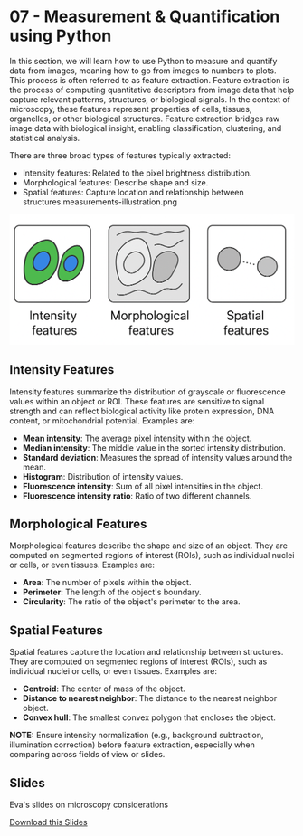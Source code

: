 # 07 - <i class="fa-solid fa-chart-simple"></i> Measurement & Quantification using Python

In this section, we will learn how to use Python to measure and quantify data from images, meaning how to go from images to numbers to plots. This process is often referred to as feature extraction. Feature extraction is the process of computing quantitative descriptors from image data that help capture relevant patterns, structures, or biological signals. In the context of microscopy, these features represent properties of cells, tissues, organelles, or other biological structures. Feature extraction bridges raw image data with biological insight, enabling classification, clustering, and statistical analysis.

There are three broad types of features typically extracted:
- Intensity features: Related to the pixel brightness distribution.
- Morphological features: Describe shape and size.
- Spatial features: Capture location and relationship between structures.measurements-illustration.png

<div align="center">
    <img src="../../_static/images/quant/measurements-illustration.png" alt="Measurements Illustration" width="600">
</div>

## Intensity Features

Intensity features summarize the distribution of grayscale or fluorescence values within an object or ROI. These features are sensitive to signal strength and can reflect biological activity like protein expression, DNA content, or mitochondrial potential. Examples are:

- **Mean intensity**: The average pixel intensity within the object.
- **Median intensity**: The middle value in the sorted intensity distribution.
- **Standard deviation**: Measures the spread of intensity values around the mean.
- **Histogram**: Distribution of intensity values.
- **Fluorescence intensity**: Sum of all pixel intensities in the object.
- **Fluorescence intensity ratio**: Ratio of two different channels.


## Morphological Features

Morphological features describe the shape and size of an object. They are computed on segmented regions of interest (ROIs), such as individual nuclei or cells, or even tissues. Examples are:

- **Area**: The number of pixels within the object.
- **Perimeter**: The length of the object's boundary.
- **Circularity**: The ratio of the object's perimeter to the area.

## Spatial Features

Spatial features capture the location and relationship between structures. They are computed on segmented regions of interest (ROIs), such as individual nuclei or cells, or even tissues. Examples are:

- **Centroid**: The center of mass of the object.
- **Distance to nearest neighbor**: The distance to the nearest neighbor object.
- **Convex hull**: The smallest convex polygon that encloses the object.

<div class="alert alert-info">
    <strong>NOTE:</strong> Ensure intensity normalization (e.g., background subtraction, illumination correction) before feature extraction, especially when comparing across fields of view or slides.
</div>

## Slides

Eva's slides on microscopy considerations

<a
    class="custom-button custom-download-button" href="../../pdfs/07_measurement_and_quantification/templates.pdf" download> <i class="fas fa-download"></i> Download this Slides
</a>
